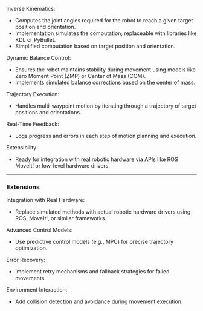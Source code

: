 Inverse Kinematics:
- Computes the joint angles required for the robot to reach a given target position and orientation.
- Implementation simulates the computation; replaceable with libraries like KDL or PyBullet.
- Simplified computation based on target position and orientation.
 
Dynamic Balance Control:
- Ensures the robot maintains stability during movement using models like Zero Moment Point (ZMP) or Center of Mass (COM).
- Implements simulated balance corrections based on the center of mass.

Trajectory Execution:
- Handles multi-waypoint motion by iterating through a trajectory of target positions and orientations.

Real-Time Feedback:
- Logs progress and errors in each step of motion planning and execution.

Extensibility:
- Ready for integration with real robotic hardware via APIs like ROS MoveIt! or low-level hardware drivers.
---
### Extensions
Integration with Real Hardware:
- Replace simulated methods with actual robotic hardware drivers using ROS, MoveIt!, or similar frameworks.

Advanced Control Models:
- Use predictive control models (e.g., MPC) for precise trajectory optimization.

Error Recovery:
- Implement retry mechanisms and fallback strategies for failed movements.

Environment Interaction:
- Add collision detection and avoidance during movement execution.
